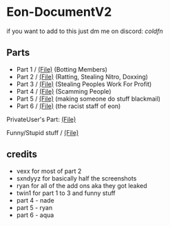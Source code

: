 # Eon-DocumentV2

if you want to add to this just dm me on discord: _coldfn_

## Parts
- Part 1 / [(File)](https://github.com/gn1e/Eon-DocumentV2/blob/main/parts/part1.md) (Botting Members)
- Part 2 / [(File)](https://github.com/gn1e/Eon-DocumentV2/blob/main/parts/part2.md) (Ratting, Stealing Nitro, Doxxing)
- Part 3 / [(File)](https://github.com/gn1e/Eon-DocumentV2/blob/main/parts/part3.md) (Stealing Peoples Work For Profit)
- Part 4 / [(File)](https://github.com/gn1e/Eon-DocumentV2/blob/main/parts/part4.md) (Scamming People)
- Part 5 / [(File)](https://github.com/gn1e/Eon-DocumentV2/blob/main/parts/part5.md) (making someone do stuff blackmail)
- Part 6 / [(File)](https://github.com/gn1e/Eon-DocumentV2/blob/main/parts/part5.md) (the racist staff of eon)

PrivateUser's Part: [(File)](https://github.com/gn1e/Eon-DocumentV2/blob/main/parts/privateuserspart.md)

Funny/Stupid stuff / [(File)](https://github.com/leaks995/Eon-DocumentV2/blob/main/parts/funny.md)

## credits
- vexx for most of part 2
- sxndyyz for basically half the screenshots
- ryan for all of the add ons aka they got leaked
- twin1 for part 1 to 3 and funny stuff
- part 4 - nade
- part 5 - ryan
- part 6 - aqua
